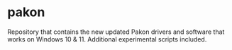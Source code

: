 # pakon
 Repository that contains the new updated Pakon drivers and software that works on Windows 10 & 11. Additional experimental scripts included.
